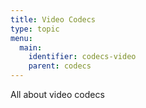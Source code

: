 ```yaml
---
title: Video Codecs
type: topic
menu:
  main:
    identifier: codecs-video
    parent: codecs
---
```


All about video codecs
